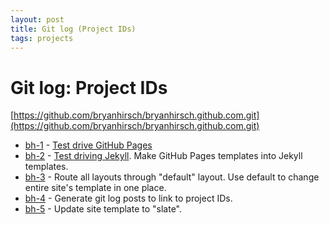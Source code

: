 ```yaml
---
layout: post
title: Git log (Project IDs)
tags: projects
---
```


Git log: Project IDs
=====================

[https://github.com/bryanhirsch/bryanhirsch.github.com.git](https://github.com/bryanhirsch/bryanhirsch.github.com.git)

* [bh-1](/2012/11/04/bh-1.html) - [Test drive GitHub Pages](/2012/11/03/github-pages-test.html)
* [bh-2](/2012/11/04/bh-2.html) - [Test driving Jekyll](/2012/11/03/trying-github-pages-and-jekyll.html). Make GitHub Pages templates into Jekyll templates.
* [bh-3](/2012/11/04/bh-3.html) - Route all layouts through "default" layout. Use default to change entire site's template in one place.
* [bh-4](/2012/11/04/bh-4.html) - Generate git log posts to link to project IDs.
* [bh-5](/2012/11/04/bh-5.html) - Update site template to "slate".

